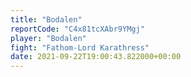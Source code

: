 ```yaml
---
title: "Bodalen"
reportCode: "C4x81tcXAbr9YMgj"
player: "Bodalen"
fight: "Fathom-Lord Karathress"
date: 2021-09-22T19:00:43.822000+00:00
---
```

